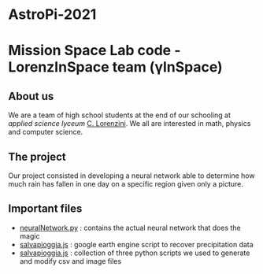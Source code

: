 # AstroPi-2021
# Mission Space Lab code - LorenzInSpace team (γInSpace)

## About us
We are a team of high school students at the end of our schooling at _applied science lyceum_ [C. Lorenzini](http://istitutolorenzinipescia.edu.it/). We all are interested in math, physics and computer science.

## The project
Our project consisted in developing a neural network able to determine how much rain has fallen in one day on a specific region given only a picture.

## Important files
* [neuralNetwork.py](https://github.com/LorenzInSpace/AstroPi-2021/blob/main/neuralNetwork.py) : contains the actual neural network that does the magic
* [salvapioggia.js](https://github.com/LorenzInSpace/AstroPi-2021/blob/main/salvapioggia.js) : google earth engine script to recover precipitation data
* [salvapioggia.js](https://github.com/LorenzInSpace/AstroPi-2021/blob/main/utilityScript.py) : collection of three python scripts we used to generate and modify csv and image files
